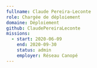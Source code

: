 ```yaml
---
fullname: Claude Pereira-Leconte
role: Chargée de déploiement
domaine: Déploiement
github: ClaudePereiraLeconte
missions:
  - start: 2020-06-09
    end: 2020-09-30
    status: admin
    employer: Réseau Canopé
---
```

